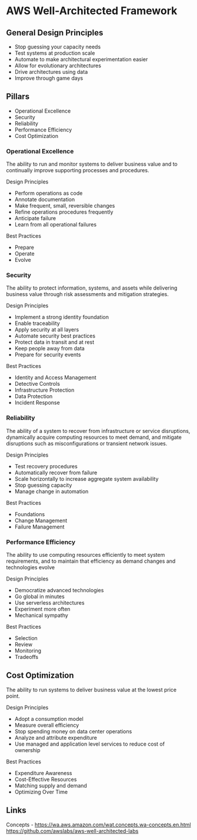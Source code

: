 # AWS Well-Architected Framework

## General Design Principles

* Stop guessing your capacity needs
* Test systems at production scale
* Automate to make architectural experimentation easier
* Allow for evolutionary architectures
* Drive architectures using data
* Improve through game days

## Pillars

* Operational Excellence
* Security
* Reliability
* Performance Efficiency
* Cost Optimization

### Operational Excellence

The ability to run and monitor systems to deliver business value and to continually improve supporting processes and procedures.

Design Principles

* Perform operations as code
* Annotate documentation
* Make frequent, small, reversible changes
* Refine operations procedures frequently
* Anticipate failure
* Learn from all operational failures

Best Practices

* Prepare
* Operate
* Evolve

### Security

The ability to protect information, systems, and assets while delivering business value through risk assessments and mitigation strategies.

Design Principles

* Implement a strong identity foundation
* Enable traceability
* Apply security at all layers
* Automate security best practices
* Protect data in transit and at rest
* Keep people away from data
* Prepare for security events

Best Practices

* Identity and Access Management
* Detective Controls
* Infrastructure Protection
* Data Protection
* Incident Response

### Reliability

The ability of a system to recover from infrastructure or service disruptions, dynamically acquire computing resources to meet demand, and mitigate disruptions such as misconfigurations or transient network issues.

Design Principles

* Test recovery procedures
* Automatically recover from failure
* Scale horizontally to increase aggregate system availability
* Stop guessing capacity
* Manage change in automation

Best Practices

* Foundations
* Change Management
* Failure Management

### Performance Efficiency

The ability to use computing resources efficiently to meet system requirements, and to maintain that efficiency as demand changes and technologies evolve

Design Principles

* Democratize advanced technologies
* Go global in minutes
* Use serverless architectures
* Experiment more often
* Mechanical sympathy

Best Practices

* Selection
* Review
* Monitoring
* Tradeoffs

## Cost Optimization

The ability to run systems to deliver business value at the lowest price point.

Design Principles

* Adopt a consumption model
* Measure overall efficiency
* Stop spending money on data center operations
* Analyze and attribute expenditure
* Use managed and application level services to reduce cost of ownership

Best Practices

* Expenditure Awareness
* Cost-Effective Resources
* Matching supply and demand
* Optimizing Over Time

## Links

Concepts - https://wa.aws.amazon.com/wat.concepts.wa-concepts.en.html
https://github.com/awslabs/aws-well-architected-labs